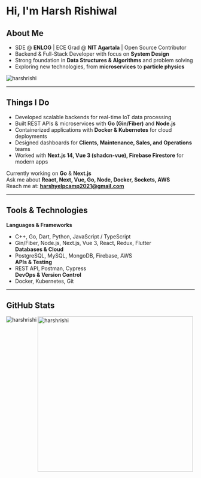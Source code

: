 <h1>Hi, I'm Harsh Rishiwal</h1>

## About Me
- SDE @ **ENLOG** | ECE Grad @ **NIT Agartala** | Open Source Contributor  
- Backend & Full-Stack Developer with focus on **System Design**  
- Strong foundation in **Data Structures & Algorithms** and problem solving  
- Exploring new technologies, from **microservices** to **particle physics**  

<p align="left"> 
  <img src="https://komarev.com/ghpvc/?username=harshrishi&label=Profile%20views&color=0e75b6&style=flat" alt="harshrishi" /> 
</p>

---

## Things I Do
- Developed scalable backends for real-time IoT data processing  
- Built REST APIs & microservices with **Go (Gin/Fiber)** and **Node.js**  
- Containerized applications with **Docker & Kubernetes** for cloud deployments  
- Designed dashboards for **Clients, Maintenance, Sales, and Operations** teams  
- Worked with **Next.js 14, Vue 3 (shadcn-vue), Firebase Firestore** for modern apps  

Currently working on **Go** & **Next.js**  
Ask me about **React, Next, Vue, Go, Node, Docker, Sockets, AWS**  
Reach me at: **harshyelpcamp2021@gmail.com**  

---

## Tools & Technologies  

**Languages & Frameworks**  
- C++, Go, Dart, Python, JavaScript / TypeScript  
- Gin/Fiber, Node.js, Next.js, Vue 3, React, Redux, Flutter  
**Databases & Cloud**  
- PostgreSQL, MySQL, MongoDB, Firebase, AWS  
**APIs & Testing**  
- REST API, Postman, Cypress  
**DevOps & Version Control**  
- Docker, Kubernetes, Git  

---

## GitHub Stats
<p>
  <img align="left" src="https://github-readme-stats.vercel.app/api/top-langs?username=harshrishi&show_icons=true&locale=en&layout=compact&theme=dark" alt="harshrishi" />
</p>
<p>
  <img align="center" src="https://github-readme-streak-stats.herokuapp.com/?user=harshrishi&theme=dark" alt="harshrishi" width="415px" />
</p>
